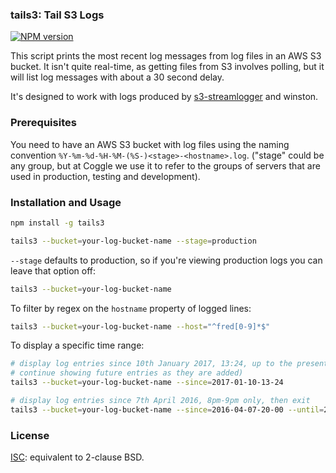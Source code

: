 ### tails3: Tail S3 Logs
[![NPM version](https://badge.fury.io/js/tails3.svg)](http://badge.fury.io/js/tails3)

This script prints the most recent log messages from log files in an AWS S3
bucket. It isn't quite real-time, as getting files from S3 involves polling,
but it will list log messages with about a 30 second delay.

It's designed to work with logs produced by
[s3-streamlogger](http://github.com/coggle/s3-streamlogger) and winston.

### Prerequisites
You need to have an AWS S3 bucket with log files using the naming convention
`%Y-%m-%d-%H-%M-(%S-)<stage>-<hostname>.log`. ("stage" could be any group, but at
Coggle we use it to refer to the groups of servers that are used in production,
testing and development).

### Installation and Usage
```sh
npm install -g tails3
```

```sh
tails3 --bucket=your-log-bucket-name --stage=production
```
`--stage` defaults to production, so if you're viewing production logs you can
leave that option off:
```sh
tails3 --bucket=your-log-bucket-name
```

To filter by regex on the `hostname` property of logged lines:
```sh
tails3 --bucket=your-log-bucket-name --host="^fred[0-9]*$"
```

To display a specific time range:

```sh
# display log entries since 10th January 2017, 13:24, up to the present (and
# continue showing future entries as they are added)
tails3 --bucket=your-log-bucket-name --since=2017-01-10-13-24

# display log entries since 7th April 2016, 8pm-9pm only, then exit
tails3 --bucket=your-log-bucket-name --since=2016-04-07-20-00 --until=2016-04-07-21-00
```


### License
[ISC](http://opensource.org/licenses/ISC): equivalent to 2-clause BSD.

